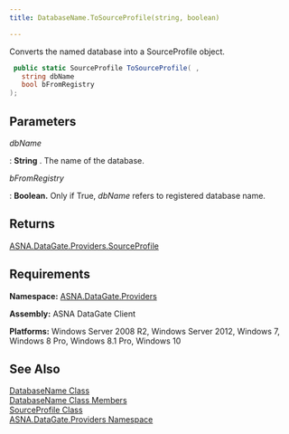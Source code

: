 ```yaml
---
title: DatabaseName.ToSourceProfile(string, boolean)

---
```


Converts the named database into a SourceProfile object.

```cs
 public static SourceProfile ToSourceProfile( ,
   string dbName
   bool bFromRegistry
);
```

## Parameters



 *dbName* 

: 
 **String** . The name of the database.  

 *bFromRegistry* 

: 
 **Boolean.**   Only if True, *dbName*  refers to 
								registered database name.


## Returns

[ASNA.DataGate.Providers.SourceProfile](source-profile-class.html) <br /> 
## Requirements

**Namespace:** [ ASNA.DataGate.Providers](datagate-providers-namespace.html) 

**Assembly:** ASNA DataGate Client

**Platforms:** Windows Server 2008 R2, Windows Server 2012, Windows 7, Windows 8 Pro, Windows 8.1 Pro, Windows 10
## See Also


[DatabaseName Class](database-name-class.html)
      <br />
[DatabaseName Class Members](database-name-members.html)
      <br />
[SourceProfile Class](source-profile-class.html)
      <br />
[ASNA.DataGate.Providers Namespace](datagate-providers-namespace.html)

